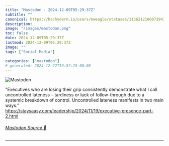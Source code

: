```yaml
---
title: "Mastodon - 2024-12-09T05:29:37Z"
subtitle: ""
canonical: https://hachyderm.io/users/mweagle/statuses/113621216607294304
description:
image: "/images/mastodon.png"
toc: false
date: 2024-12-09T05:29:37Z
lastmod: 2024-12-09T05:29:37Z
image: ""
tags: ["Social Media"]

categories: ["mastodon"]
# generated: 2024-12-22T19:57:25-08:00
---
```

![Mastodon](/images/mastodon.png)

<p>&quot;Executives who are losing their grip consistently demonstrate what I call uncontrolled lateness – tardiness or lack of follow-through due to a systemic breakdown of control. Uncontrolled lateness manifests in two main ways.”<br /><a href="https://staysaasy.com/leadership/2024/11/19/executive-presence-part-2.html" target="_blank" rel="nofollow noopener noreferrer" translate="no"><span class="invisible">https://</span><span class="ellipsis">staysaasy.com/leadership/2024/</span><span class="invisible">11/19/executive-presence-part-2.html</span></a></p>


###### [Mastodon Source 🐘](https://hachyderm.io/@mweagle/113621216607294304)

___
